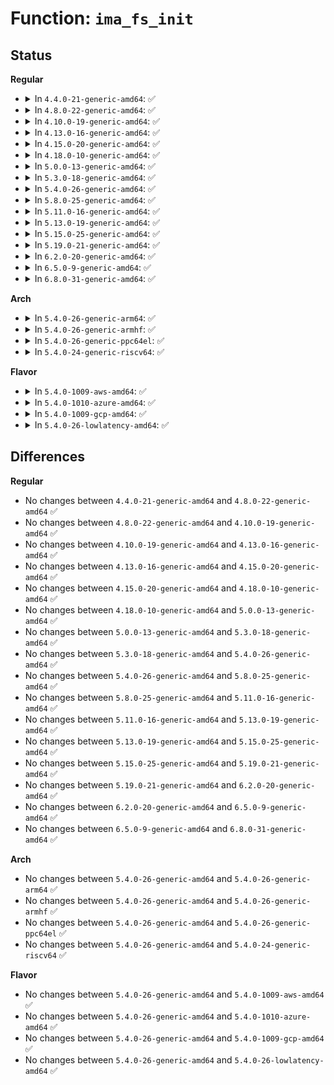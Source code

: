 # Function: <code>ima_fs_init</code>

## Status
<b>Regular</b>
<ul>
<li>
<details>
<summary>In <code>4.4.0-21-generic-amd64</code>: ✅</summary>

```c
int ima_fs_init()
```

```json
{
  "name": "ima_fs_init",
  "collision_type": "Unique Global",
  "inline_type": "No",
  "funcs": [
    {
      "addr": 18446744071595203575,
      "name": "ima_fs_init",
      "external": true,
      "loc": "security/integrity/ima/ima_fs.c:352",
      "file": "security/integrity/ima/ima_fs.c",
      "inline": "seen, unknown",
      "caller_inline": [],
      "caller_func": [
        "security/integrity/ima/ima_init.c:ima_init"
      ]
    }
  ],
  "symbols": [
    {
      "addr": 18446744071595203575,
      "name": "ima_fs_init",
      "section": ".init.text",
      "bind": "STB_GLOBAL",
      "size": 373
    }
  ]
}
```
</details>
</li>
<li>
<details>
<summary>In <code>4.8.0-22-generic-amd64</code>: ✅</summary>

```c
int ima_fs_init()
```

```json
{
  "name": "ima_fs_init",
  "collision_type": "Unique Global",
  "inline_type": "No",
  "funcs": [
    {
      "addr": 18446744071595379058,
      "name": "ima_fs_init",
      "external": true,
      "loc": "security/integrity/ima/ima_fs.c:440",
      "file": "security/integrity/ima/ima_fs.c",
      "inline": "seen, unknown",
      "caller_inline": [],
      "caller_func": [
        "security/integrity/ima/ima_init.c:ima_init"
      ]
    }
  ],
  "symbols": [
    {
      "addr": 18446744071595379058,
      "name": "ima_fs_init",
      "section": ".init.text",
      "bind": "STB_GLOBAL",
      "size": 373
    }
  ]
}
```
</details>
</li>
<li>
<details>
<summary>In <code>4.10.0-19-generic-amd64</code>: ✅</summary>

```c
int ima_fs_init()
```

```json
{
  "name": "ima_fs_init",
  "collision_type": "Unique Global",
  "inline_type": "No",
  "funcs": [
    {
      "addr": 18446744071595627444,
      "name": "ima_fs_init",
      "external": true,
      "loc": "security/integrity/ima/ima_fs.c:454",
      "file": "security/integrity/ima/ima_fs.c",
      "inline": "seen, unknown",
      "caller_inline": [],
      "caller_func": [
        "security/integrity/ima/ima_init.c:ima_init"
      ]
    }
  ],
  "symbols": [
    {
      "addr": 18446744071595627444,
      "name": "ima_fs_init",
      "section": ".init.text",
      "bind": "STB_GLOBAL",
      "size": 373
    }
  ]
}
```
</details>
</li>
<li>
<details>
<summary>In <code>4.13.0-16-generic-amd64</code>: ✅</summary>

```c
int ima_fs_init()
```

```json
{
  "name": "ima_fs_init",
  "collision_type": "Unique Global",
  "inline_type": "No",
  "funcs": [
    {
      "addr": 18446744071596559412,
      "name": "ima_fs_init",
      "external": true,
      "loc": "security/integrity/ima/ima_fs.c:449",
      "file": "security/integrity/ima/ima_fs.c",
      "inline": "seen, unknown",
      "caller_inline": [],
      "caller_func": [
        "security/integrity/ima/ima_init.c:ima_init"
      ]
    }
  ],
  "symbols": [
    {
      "addr": 18446744071596559412,
      "name": "ima_fs_init",
      "section": ".init.text",
      "bind": "STB_GLOBAL",
      "size": 378
    }
  ]
}
```
</details>
</li>
<li>
<details>
<summary>In <code>4.15.0-20-generic-amd64</code>: ✅</summary>

```c
int ima_fs_init()
```

```json
{
  "name": "ima_fs_init",
  "collision_type": "Unique Global",
  "inline_type": "No",
  "funcs": [
    {
      "addr": 18446744071602886720,
      "name": "ima_fs_init",
      "external": true,
      "loc": "security/integrity/ima/ima_fs.c:449",
      "file": "security/integrity/ima/ima_fs.c",
      "inline": "seen, unknown",
      "caller_inline": [],
      "caller_func": [
        "security/integrity/ima/ima_init.c:ima_init"
      ]
    }
  ],
  "symbols": [
    {
      "addr": 18446744071602886720,
      "name": "ima_fs_init",
      "section": ".init.text",
      "bind": "STB_GLOBAL",
      "size": 378
    }
  ]
}
```
</details>
</li>
<li>
<details>
<summary>In <code>4.18.0-10-generic-amd64</code>: ✅</summary>

```c
int ima_fs_init()
```

```json
{
  "name": "ima_fs_init",
  "collision_type": "Unique Global",
  "inline_type": "No",
  "funcs": [
    {
      "addr": 18446744071603059680,
      "name": "ima_fs_init",
      "external": true,
      "loc": "security/integrity/ima/ima_fs.c:455",
      "file": "security/integrity/ima/ima_fs.c",
      "inline": "seen, unknown",
      "caller_inline": [],
      "caller_func": [
        "security/integrity/ima/ima_init.c:ima_init"
      ]
    }
  ],
  "symbols": [
    {
      "addr": 18446744071603059680,
      "name": "ima_fs_init",
      "section": ".init.text",
      "bind": "STB_GLOBAL",
      "size": 446
    }
  ]
}
```
</details>
</li>
<li>
<details>
<summary>In <code>5.0.0-13-generic-amd64</code>: ✅</summary>

```c
int ima_fs_init()
```

```json
{
  "name": "ima_fs_init",
  "collision_type": "Unique Global",
  "inline_type": "No",
  "funcs": [
    {
      "addr": 18446744071604861972,
      "name": "ima_fs_init",
      "external": true,
      "loc": "security/integrity/ima/ima_fs.c:456",
      "file": "security/integrity/ima/ima_fs.c",
      "inline": "seen, unknown",
      "caller_inline": [],
      "caller_func": [
        "security/integrity/ima/ima_init.c:ima_init"
      ]
    }
  ],
  "symbols": [
    {
      "addr": 18446744071604861972,
      "name": "ima_fs_init",
      "section": ".init.text",
      "bind": "STB_GLOBAL",
      "size": 446
    }
  ]
}
```
</details>
</li>
<li>
<details>
<summary>In <code>5.3.0-18-generic-amd64</code>: ✅</summary>

```c
int ima_fs_init()
```

```json
{
  "name": "ima_fs_init",
  "collision_type": "Unique Global",
  "inline_type": "No",
  "funcs": [
    {
      "addr": 18446744071604967704,
      "name": "ima_fs_init",
      "external": true,
      "loc": "security/integrity/ima/ima_fs.c:452",
      "file": "security/integrity/ima/ima_fs.c",
      "inline": "seen, unknown",
      "caller_inline": [],
      "caller_func": [
        "security/integrity/ima/ima_init.c:ima_init"
      ]
    }
  ],
  "symbols": [
    {
      "addr": 18446744071604967704,
      "name": "ima_fs_init",
      "section": ".init.text",
      "bind": "STB_GLOBAL",
      "size": 450
    }
  ]
}
```
</details>
</li>
<li>
<details>
<summary>In <code>5.4.0-26-generic-amd64</code>: ✅</summary>

```c
int ima_fs_init()
```

```json
{
  "name": "ima_fs_init",
  "collision_type": "Unique Global",
  "inline_type": "No",
  "funcs": [
    {
      "addr": 18446744071605003695,
      "name": "ima_fs_init",
      "external": true,
      "loc": "security/integrity/ima/ima_fs.c:452",
      "file": "security/integrity/ima/ima_fs.c",
      "inline": "seen, unknown",
      "caller_inline": [],
      "caller_func": [
        "security/integrity/ima/ima_init.c:ima_init"
      ]
    }
  ],
  "symbols": [
    {
      "addr": 18446744071605003695,
      "name": "ima_fs_init",
      "section": ".init.text",
      "bind": "STB_GLOBAL",
      "size": 450
    }
  ]
}
```
</details>
</li>
<li>
<details>
<summary>In <code>5.8.0-25-generic-amd64</code>: ✅</summary>

```c
int ima_fs_init()
```

```json
{
  "name": "ima_fs_init",
  "collision_type": "Unique Global",
  "inline_type": "No",
  "funcs": [
    {
      "addr": 18446744071609283939,
      "name": "ima_fs_init",
      "external": true,
      "loc": "security/integrity/ima/ima_fs.c:449",
      "file": "security/integrity/ima/ima_fs.c",
      "inline": "seen, unknown",
      "caller_inline": [],
      "caller_func": [
        "security/integrity/ima/ima_init.c:ima_init"
      ]
    }
  ],
  "symbols": [
    {
      "addr": 18446744071609283939,
      "name": "ima_fs_init",
      "section": ".init.text",
      "bind": "STB_GLOBAL",
      "size": 450
    }
  ]
}
```
</details>
</li>
<li>
<details>
<summary>In <code>5.11.0-16-generic-amd64</code>: ✅</summary>

```c
int ima_fs_init()
```

```json
{
  "name": "ima_fs_init",
  "collision_type": "Unique Global",
  "inline_type": "No",
  "funcs": [
    {
      "addr": 18446744071612353058,
      "name": "ima_fs_init",
      "external": true,
      "loc": "security/integrity/ima/ima_fs.c:453",
      "file": "security/integrity/ima/ima_fs.c",
      "inline": "seen, unknown",
      "caller_inline": [],
      "caller_func": [
        "security/integrity/ima/ima_init.c:ima_init"
      ]
    }
  ],
  "symbols": [
    {
      "addr": 18446744071612353058,
      "name": "ima_fs_init",
      "section": ".init.text",
      "bind": "STB_GLOBAL",
      "size": 450
    }
  ]
}
```
</details>
</li>
<li>
<details>
<summary>In <code>5.13.0-19-generic-amd64</code>: ✅</summary>

```c
int ima_fs_init()
```

```json
{
  "name": "ima_fs_init",
  "collision_type": "Unique Global",
  "inline_type": "No",
  "funcs": [
    {
      "addr": 18446744071614494500,
      "name": "ima_fs_init",
      "external": true,
      "loc": "security/integrity/ima/ima_fs.c:453",
      "file": "security/integrity/ima/ima_fs.c",
      "inline": "seen, unknown",
      "caller_inline": [],
      "caller_func": [
        "security/integrity/ima/ima_init.c:ima_init"
      ]
    }
  ],
  "symbols": [
    {
      "addr": 18446744071614494500,
      "name": "ima_fs_init",
      "section": ".init.text",
      "bind": "STB_GLOBAL",
      "size": 450
    }
  ]
}
```
</details>
</li>
<li>
<details>
<summary>In <code>5.15.0-25-generic-amd64</code>: ✅</summary>

```c
int ima_fs_init()
```

```json
{
  "name": "ima_fs_init",
  "collision_type": "Unique Global",
  "inline_type": "No",
  "funcs": [
    {
      "addr": 18446744071615441677,
      "name": "ima_fs_init",
      "external": true,
      "loc": "security/integrity/ima/ima_fs.c:453",
      "file": "security/integrity/ima/ima_fs.c",
      "inline": "seen, unknown",
      "caller_inline": [],
      "caller_func": [
        "security/integrity/ima/ima_init.c:ima_init"
      ]
    }
  ],
  "symbols": [
    {
      "addr": 18446744071615441677,
      "name": "ima_fs_init",
      "section": ".init.text",
      "bind": "STB_GLOBAL",
      "size": 450
    }
  ]
}
```
</details>
</li>
<li>
<details>
<summary>In <code>5.19.0-21-generic-amd64</code>: ✅</summary>

```c
int ima_fs_init()
```

```json
{
  "name": "ima_fs_init",
  "collision_type": "Unique Global",
  "inline_type": "No",
  "funcs": [
    {
      "addr": 18446744071617240017,
      "name": "ima_fs_init",
      "external": true,
      "loc": "security/integrity/ima/ima_fs.c:453",
      "file": "security/integrity/ima/ima_fs.c",
      "inline": "seen, unknown",
      "caller_inline": [],
      "caller_func": [
        "security/integrity/ima/ima_init.c:ima_init"
      ]
    }
  ],
  "symbols": [
    {
      "addr": 18446744071617240017,
      "name": "ima_fs_init",
      "section": ".init.text",
      "bind": "STB_GLOBAL",
      "size": 464
    }
  ]
}
```
</details>
</li>
<li>
<details>
<summary>In <code>6.2.0-20-generic-amd64</code>: ✅</summary>

```c
int ima_fs_init()
```

```json
{
  "name": "ima_fs_init",
  "collision_type": "Unique Global",
  "inline_type": "No",
  "funcs": [
    {
      "addr": 18446744071627954368,
      "name": "ima_fs_init",
      "external": true,
      "loc": "security/integrity/ima/ima_fs.c:453",
      "file": "security/integrity/ima/ima_fs.c",
      "inline": "seen, unknown",
      "caller_inline": [],
      "caller_func": [
        "security/integrity/ima/ima_init.c:ima_init"
      ]
    }
  ],
  "symbols": [
    {
      "addr": 18446744071627954368,
      "name": "ima_fs_init",
      "section": ".init.text",
      "bind": "STB_GLOBAL",
      "size": 489
    }
  ]
}
```
</details>
</li>
<li>
<details>
<summary>In <code>6.5.0-9-generic-amd64</code>: ✅</summary>

```c
int ima_fs_init()
```

```json
{
  "name": "ima_fs_init",
  "collision_type": "Unique Global",
  "inline_type": "No",
  "funcs": [
    {
      "addr": 18446744071619717664,
      "name": "ima_fs_init",
      "external": true,
      "loc": "security/integrity/ima/ima_fs.c:453",
      "file": "security/integrity/ima/ima_fs.c",
      "inline": "seen, unknown",
      "caller_inline": [],
      "caller_func": [
        "security/integrity/ima/ima_init.c:ima_init"
      ]
    }
  ],
  "symbols": [
    {
      "addr": 18446744071619717664,
      "name": "ima_fs_init",
      "section": ".init.text",
      "bind": "STB_GLOBAL",
      "size": 489
    }
  ]
}
```
</details>
</li>
<li>
<details>
<summary>In <code>6.8.0-31-generic-amd64</code>: ✅</summary>

```c
int ima_fs_init()
```

```json
{
  "name": "ima_fs_init",
  "collision_type": "Unique Global",
  "inline_type": "No",
  "funcs": [
    {
      "addr": 18446744071622025248,
      "name": "ima_fs_init",
      "external": true,
      "loc": "security/integrity/ima/ima_fs.c:453",
      "file": "security/integrity/ima/ima_fs.c",
      "inline": "seen, unknown",
      "caller_inline": [],
      "caller_func": [
        "security/integrity/ima/ima_init.c:ima_init"
      ]
    }
  ],
  "symbols": [
    {
      "addr": 18446744071622025248,
      "name": "ima_fs_init",
      "section": ".init.text",
      "bind": "STB_GLOBAL",
      "size": 489
    }
  ]
}
```
</details>
</li>
</ul>
<b>Arch</b>
<ul>
<li>
<details>
<summary>In <code>5.4.0-26-generic-arm64</code>: ✅</summary>

```c
int ima_fs_init()
```

```json
{
  "name": "ima_fs_init",
  "collision_type": "Unique Global",
  "inline_type": "No",
  "funcs": [
    {
      "addr": 18446603336511048144,
      "name": "ima_fs_init",
      "external": true,
      "loc": "security/integrity/ima/ima_fs.c:452",
      "file": "security/integrity/ima/ima_fs.c",
      "inline": "seen, unknown",
      "caller_inline": [],
      "caller_func": [
        "security/integrity/ima/ima_init.c:ima_init"
      ]
    }
  ],
  "symbols": [
    {
      "addr": 18446603336511048144,
      "name": "ima_fs_init",
      "section": ".init.text",
      "bind": "STB_GLOBAL",
      "size": 396
    }
  ]
}
```
</details>
</li>
<li>
<details>
<summary>In <code>5.4.0-26-generic-armhf</code>: ✅</summary>

```c
int ima_fs_init()
```

```json
{
  "name": "ima_fs_init",
  "collision_type": "Unique Global",
  "inline_type": "No",
  "funcs": [
    {
      "addr": 3243529792,
      "name": "ima_fs_init",
      "external": true,
      "loc": "security/integrity/ima/ima_fs.c:452",
      "file": "security/integrity/ima/ima_fs.c",
      "inline": "seen, unknown",
      "caller_inline": [],
      "caller_func": [
        "security/integrity/ima/ima_init.c:ima_init"
      ]
    }
  ],
  "symbols": [
    {
      "addr": 3243529792,
      "name": "ima_fs_init",
      "section": ".init.text",
      "bind": "STB_GLOBAL",
      "size": 416
    }
  ]
}
```
</details>
</li>
<li>
<details>
<summary>In <code>5.4.0-26-generic-ppc64el</code>: ✅</summary>

```c
int ima_fs_init()
```

```json
{
  "name": "ima_fs_init",
  "collision_type": "Unique Global",
  "inline_type": "No",
  "funcs": [
    {
      "addr": 13835058055302723576,
      "name": "ima_fs_init",
      "external": true,
      "loc": "security/integrity/ima/ima_fs.c:452",
      "file": "security/integrity/ima/ima_fs.c",
      "inline": "seen, unknown",
      "caller_inline": [],
      "caller_func": [
        "security/integrity/ima/ima_init.c:ima_init"
      ]
    }
  ],
  "symbols": [
    {
      "addr": 13835058055302723576,
      "name": "ima_fs_init",
      "section": ".init.text",
      "bind": "STB_GLOBAL",
      "size": 536
    }
  ]
}
```
</details>
</li>
<li>
<details>
<summary>In <code>5.4.0-24-generic-riscv64</code>: ✅</summary>

```c
int ima_fs_init()
```

```json
{
  "name": "ima_fs_init",
  "collision_type": "Unique Global",
  "inline_type": "No",
  "funcs": [
    {
      "addr": 18446743936270758216,
      "name": "ima_fs_init",
      "external": true,
      "loc": "security/integrity/ima/ima_fs.c:452",
      "file": "security/integrity/ima/ima_fs.c",
      "inline": "seen, unknown",
      "caller_inline": [],
      "caller_func": [
        "security/integrity/ima/ima_init.c:ima_init"
      ]
    }
  ],
  "symbols": [
    {
      "addr": 18446743936270758216,
      "name": "ima_fs_init",
      "section": ".init.text",
      "bind": "STB_GLOBAL",
      "size": 494
    }
  ]
}
```
</details>
</li>
</ul>
<b>Flavor</b>
<ul>
<li>
<details>
<summary>In <code>5.4.0-1009-aws-amd64</code>: ✅</summary>

```c
int ima_fs_init()
```

```json
{
  "name": "ima_fs_init",
  "collision_type": "Unique Global",
  "inline_type": "No",
  "funcs": [
    {
      "addr": 18446744071604909155,
      "name": "ima_fs_init",
      "external": true,
      "loc": "security/integrity/ima/ima_fs.c:452",
      "file": "security/integrity/ima/ima_fs.c",
      "inline": "seen, unknown",
      "caller_inline": [],
      "caller_func": [
        "security/integrity/ima/ima_init.c:ima_init"
      ]
    }
  ],
  "symbols": [
    {
      "addr": 18446744071604909155,
      "name": "ima_fs_init",
      "section": ".init.text",
      "bind": "STB_GLOBAL",
      "size": 450
    }
  ]
}
```
</details>
</li>
<li>
<details>
<summary>In <code>5.4.0-1010-azure-amd64</code>: ✅</summary>

```c
int ima_fs_init()
```

```json
{
  "name": "ima_fs_init",
  "collision_type": "Unique Global",
  "inline_type": "No",
  "funcs": [
    {
      "addr": 18446744071604878207,
      "name": "ima_fs_init",
      "external": true,
      "loc": "security/integrity/ima/ima_fs.c:452",
      "file": "security/integrity/ima/ima_fs.c",
      "inline": "seen, unknown",
      "caller_inline": [],
      "caller_func": [
        "security/integrity/ima/ima_init.c:ima_init"
      ]
    }
  ],
  "symbols": [
    {
      "addr": 18446744071604878207,
      "name": "ima_fs_init",
      "section": ".init.text",
      "bind": "STB_GLOBAL",
      "size": 450
    }
  ]
}
```
</details>
</li>
<li>
<details>
<summary>In <code>5.4.0-1009-gcp-amd64</code>: ✅</summary>

```c
int ima_fs_init()
```

```json
{
  "name": "ima_fs_init",
  "collision_type": "Unique Global",
  "inline_type": "No",
  "funcs": [
    {
      "addr": 18446744071604986327,
      "name": "ima_fs_init",
      "external": true,
      "loc": "security/integrity/ima/ima_fs.c:452",
      "file": "security/integrity/ima/ima_fs.c",
      "inline": "seen, unknown",
      "caller_inline": [],
      "caller_func": [
        "security/integrity/ima/ima_init.c:ima_init"
      ]
    }
  ],
  "symbols": [
    {
      "addr": 18446744071604986327,
      "name": "ima_fs_init",
      "section": ".init.text",
      "bind": "STB_GLOBAL",
      "size": 450
    }
  ]
}
```
</details>
</li>
<li>
<details>
<summary>In <code>5.4.0-26-lowlatency-amd64</code>: ✅</summary>

```c
int ima_fs_init()
```

```json
{
  "name": "ima_fs_init",
  "collision_type": "Unique Global",
  "inline_type": "No",
  "funcs": [
    {
      "addr": 18446744071605007865,
      "name": "ima_fs_init",
      "external": true,
      "loc": "security/integrity/ima/ima_fs.c:452",
      "file": "security/integrity/ima/ima_fs.c",
      "inline": "seen, unknown",
      "caller_inline": [],
      "caller_func": [
        "security/integrity/ima/ima_init.c:ima_init"
      ]
    }
  ],
  "symbols": [
    {
      "addr": 18446744071605007865,
      "name": "ima_fs_init",
      "section": ".init.text",
      "bind": "STB_GLOBAL",
      "size": 450
    }
  ]
}
```
</details>
</li>
</ul>

## Differences
<b>Regular</b>
<ul>
<li>
No changes between <code>4.4.0-21-generic-amd64</code> and <code>4.8.0-22-generic-amd64</code> ✅
</li>
<li>
No changes between <code>4.8.0-22-generic-amd64</code> and <code>4.10.0-19-generic-amd64</code> ✅
</li>
<li>
No changes between <code>4.10.0-19-generic-amd64</code> and <code>4.13.0-16-generic-amd64</code> ✅
</li>
<li>
No changes between <code>4.13.0-16-generic-amd64</code> and <code>4.15.0-20-generic-amd64</code> ✅
</li>
<li>
No changes between <code>4.15.0-20-generic-amd64</code> and <code>4.18.0-10-generic-amd64</code> ✅
</li>
<li>
No changes between <code>4.18.0-10-generic-amd64</code> and <code>5.0.0-13-generic-amd64</code> ✅
</li>
<li>
No changes between <code>5.0.0-13-generic-amd64</code> and <code>5.3.0-18-generic-amd64</code> ✅
</li>
<li>
No changes between <code>5.3.0-18-generic-amd64</code> and <code>5.4.0-26-generic-amd64</code> ✅
</li>
<li>
No changes between <code>5.4.0-26-generic-amd64</code> and <code>5.8.0-25-generic-amd64</code> ✅
</li>
<li>
No changes between <code>5.8.0-25-generic-amd64</code> and <code>5.11.0-16-generic-amd64</code> ✅
</li>
<li>
No changes between <code>5.11.0-16-generic-amd64</code> and <code>5.13.0-19-generic-amd64</code> ✅
</li>
<li>
No changes between <code>5.13.0-19-generic-amd64</code> and <code>5.15.0-25-generic-amd64</code> ✅
</li>
<li>
No changes between <code>5.15.0-25-generic-amd64</code> and <code>5.19.0-21-generic-amd64</code> ✅
</li>
<li>
No changes between <code>5.19.0-21-generic-amd64</code> and <code>6.2.0-20-generic-amd64</code> ✅
</li>
<li>
No changes between <code>6.2.0-20-generic-amd64</code> and <code>6.5.0-9-generic-amd64</code> ✅
</li>
<li>
No changes between <code>6.5.0-9-generic-amd64</code> and <code>6.8.0-31-generic-amd64</code> ✅
</li>
</ul>
<b>Arch</b>
<ul>
<li>
No changes between <code>5.4.0-26-generic-amd64</code> and <code>5.4.0-26-generic-arm64</code> ✅
</li>
<li>
No changes between <code>5.4.0-26-generic-amd64</code> and <code>5.4.0-26-generic-armhf</code> ✅
</li>
<li>
No changes between <code>5.4.0-26-generic-amd64</code> and <code>5.4.0-26-generic-ppc64el</code> ✅
</li>
<li>
No changes between <code>5.4.0-26-generic-amd64</code> and <code>5.4.0-24-generic-riscv64</code> ✅
</li>
</ul>
<b>Flavor</b>
<ul>
<li>
No changes between <code>5.4.0-26-generic-amd64</code> and <code>5.4.0-1009-aws-amd64</code> ✅
</li>
<li>
No changes between <code>5.4.0-26-generic-amd64</code> and <code>5.4.0-1010-azure-amd64</code> ✅
</li>
<li>
No changes between <code>5.4.0-26-generic-amd64</code> and <code>5.4.0-1009-gcp-amd64</code> ✅
</li>
<li>
No changes between <code>5.4.0-26-generic-amd64</code> and <code>5.4.0-26-lowlatency-amd64</code> ✅
</li>
</ul>
